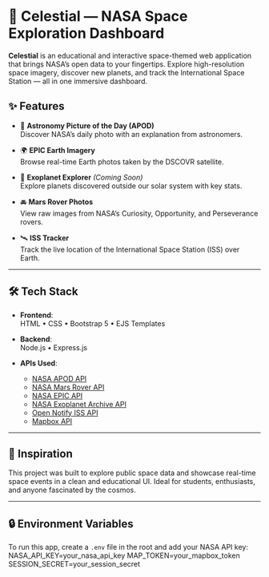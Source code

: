 # 🌌 Celestial — NASA Space Exploration Dashboard

**Celestial** is an educational and interactive space-themed web application that brings NASA’s open data to your fingertips. Explore high-resolution space imagery, discover new planets, and track the International Space Station — all in one immersive dashboard.



## ✨ Features

- 📸 **Astronomy Picture of the Day (APOD)**  
  Discover NASA’s daily photo with an explanation from astronomers.

- 🌍 **EPIC Earth Imagery**  
  Browse real-time Earth photos taken by the DSCOVR satellite.

- 🔭 **Exoplanet Explorer** *(Coming Soon)*  
  Explore planets discovered outside our solar system with key stats.

- 🚘 **Mars Rover Photos**  
  View raw images from NASA’s Curiosity, Opportunity, and Perseverance rovers.

- 🛰️ **ISS Tracker**  
  Track the live location of the International Space Station (ISS) over Earth.

---

## 🛠️ Tech Stack

- **Frontend**:  
  HTML • CSS • Bootstrap 5 • EJS Templates

- **Backend**:  
  Node.js • Express.js

- **APIs Used**:
  - [NASA APOD API](https://api.nasa.gov/)
  - [NASA Mars Rover API](https://api.nasa.gov/)
  - [NASA EPIC API](https://epic.gsfc.nasa.gov/)
  - [NASA Exoplanet Archive API](https://exoplanetarchive.ipac.caltech.edu/)
  - [Open Notify ISS API](http://open-notify.org/)
  - [Mapbox API](https://www.mapbox.com/)



---

## 🧠 Inspiration

This project was built to explore public space data and showcase real-time space events in a clean and educational UI. Ideal for students, enthusiasts, and anyone fascinated by the cosmos.

---

## 🔒 Environment Variables

To run this app, create a `.env` file in the root and add your NASA API key:
NASA_API_KEY=your_nasa_api_key
MAP_TOKEN=your_mapbox_token
SESSION_SECRET=your_session_secret

